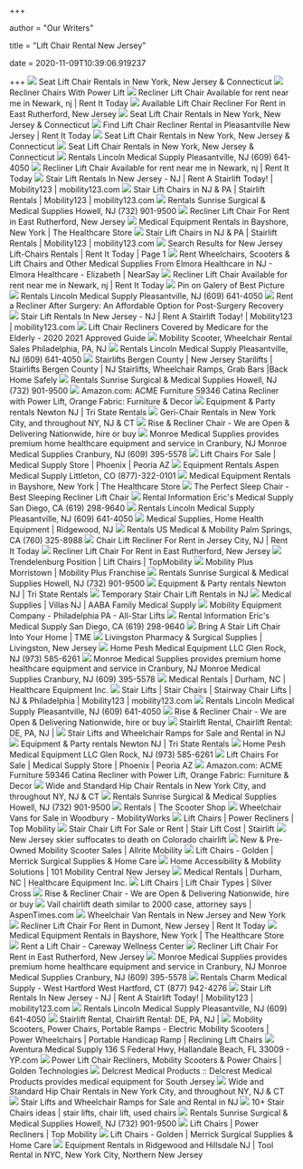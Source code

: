 +++
        
author = "Our Writers"
        
title = "Lift Chair Rental New Jersey"
        
date = 2020-11-09T10:39:06.919237
        
+++
[ ![](https://homepromedical.com/cart/images/products/LC358M_3.jpg)](https://homepromedical.com/cart/images/products/LC358M_3.jpg) Seat Lift Chair Rentals in New York, New Jersey & Connecticut
[ ![](https://i1.wp.com/williamslifts.com/wp-content/uploads/2016/04/Screen-Shot-2016-04-11-at-2.24.43-PM-219x300.png?resize=219%2C300)](https://i1.wp.com/williamslifts.com/wp-content/uploads/2016/04/Screen-Shot-2016-04-11-at-2.24.43-PM-219x300.png?resize=219%2C300) Recliner Chairs With Power Lift
[ ![](http://www.rentittoday.com/cmsAdmin/uploads/thumb/lift-chair_002_001_002_001_017.jpg)](http://www.rentittoday.com/cmsAdmin/uploads/thumb/lift-chair_002_001_002_001_017.jpg) Recliner Lift Chair Available for rent near me in Newark, nj | Rent It Today
[ ![](https://www.medfirsthomecare.com/cmsAdmin/uploads/images-jpeg_001.jpg)](https://www.medfirsthomecare.com/cmsAdmin/uploads/images-jpeg_001.jpg) Available Lift Chair Recliner For Rent in East Rutherford, New Jersey
[ ![](https://homepromedical.com/cart/images/products/2050_Assist-A-Tray_under_Lift-Chair.jpg)](https://homepromedical.com/cart/images/products/2050_Assist-A-Tray_under_Lift-Chair.jpg) Seat Lift Chair Rentals in New York, New Jersey & Connecticut
[ ![](https://www.rentittoday.com/cmsAdmin/uploads/lift-chair-recliner_022.jpg)](https://www.rentittoday.com/cmsAdmin/uploads/lift-chair-recliner_022.jpg) Find Lift Chair Recliner Rental in Pleasantville New Jersey | Rent It Today
[ ![](https://homepromedical.com/cart/images/rentals/SeatLiftChairInfinityPosRental.jpg)](https://homepromedical.com/cart/images/rentals/SeatLiftChairInfinityPosRental.jpg) Seat Lift Chair Rentals in New York, New Jersey & Connecticut
[ ![](https://homepromedical.com/cart/images/categories/LC_PositionsChart_Blue.png)](https://homepromedical.com/cart/images/categories/LC_PositionsChart_Blue.png) Seat Lift Chair Rentals in New York, New Jersey & Connecticut
[ ![](https://www.rentittoday.com/cmsAdmin/uploads/thumb/ren-gchr_EA_022.jpg)](https://www.rentittoday.com/cmsAdmin/uploads/thumb/ren-gchr_EA_022.jpg) Rentals Lincoln Medical Supply Pleasantville, NJ (609) 641-4050
[ ![](https://www.rentittoday.com/cmsAdmin/uploads/thumb/Geri-Chair_002_002_001_002_001_017.jpg)](https://www.rentittoday.com/cmsAdmin/uploads/thumb/Geri-Chair_002_002_001_002_001_017.jpg) Recliner Lift Chair Available for rent near me in Newark, nj | Rent It Today
[ ![](https://mobility123.com/wp-content/uploads/2012/03/Stair-Lift-Rentals-NJ-Mobility123.jpg)](https://mobility123.com/wp-content/uploads/2012/03/Stair-Lift-Rentals-NJ-Mobility123.jpg) Stair Lift Rentals In New Jersey - NJ | Rent A Stairlift Today! |  Mobility123 | mobility123.com
[ ![](https://mobility123.com/wp-content/uploads/2019/11/stairlifts-in-nj-mobility123.jpg)](https://mobility123.com/wp-content/uploads/2019/11/stairlifts-in-nj-mobility123.jpg) Stair Lift Chairs in NJ & PA | Stairlift Rentals | Mobility123 |  mobility123.com
[ ![](https://cdnmedia.endeavorsuite.com/images/organizations/79e73c11-102b-44e4-b76b-4b49ba7c3be9/rental-equipment/lift-chair.jpg)](https://cdnmedia.endeavorsuite.com/images/organizations/79e73c11-102b-44e4-b76b-4b49ba7c3be9/rental-equipment/lift-chair.jpg) Rentals Sunrise Surgical & Medical Supplies Howell, NJ (732) 901-9500
[ ![](https://www.medfirsthomecare.com/cmsAdmin/uploads/thumb/pr-501-2.jpg)](https://www.medfirsthomecare.com/cmsAdmin/uploads/thumb/pr-501-2.jpg) Recliner Lift Chair For Rent in East Rutherford, New Jersey
[ ![](https://cdnmedia.endeavorsuite.com/images/ThumbGenerator/Thumb.aspx?img=http%3A%2F%2Fcdnmedia.endeavorsuite.com%2Fimages%2Forganizations%2Fafc2e60c-f8a8-4703-8bd4-7e26890cb304%2FLift+Chair.jpg&v=1580931917661?v=20200205134559&w=400)](https://cdnmedia.endeavorsuite.com/images/ThumbGenerator/Thumb.aspx?img=http%3A%2F%2Fcdnmedia.endeavorsuite.com%2Fimages%2Forganizations%2Fafc2e60c-f8a8-4703-8bd4-7e26890cb304%2FLift+Chair.jpg&v=1580931917661?v=20200205134559&w=400) Medical Equipment Rentals in Bayshore, New York | The Healthcare Store
[ ![](https://mobility123.com/wp-content/uploads/2012/03/Bruno-Stair-Lift-Mobility123-NJ.jpg)](https://mobility123.com/wp-content/uploads/2012/03/Bruno-Stair-Lift-Mobility123-NJ.jpg) Stair Lift Chairs in NJ & PA | Stairlift Rentals | Mobility123 |  mobility123.com
[ ![](https://www.rentittoday.com/cmsAdmin/uploads/thumb/medlift-lift-chair.jpg)](https://www.rentittoday.com/cmsAdmin/uploads/thumb/medlift-lift-chair.jpg) Search Results for New Jersey Lift-Chairs Rentals | Rent It Today | Page 1
[ ![](https://trk.localvox.com/sites/default/files/styles/480x240/public/content_images/wheelchair-rentals-nj.png?itok=hUfnpO8X)](https://trk.localvox.com/sites/default/files/styles/480x240/public/content_images/wheelchair-rentals-nj.png?itok=hUfnpO8X) Rent Wheelchairs, Scooters & Lift Chairs and Other Medical Supplies From  Elmora Healthcare in NJ - Elmora Healthcare - Elizabeth | NearSay
[ ![](https://www.rentittoday.com/cmsAdmin/uploads/thumb/Wheelchair_001_002_001_002_001_017.gif)](https://www.rentittoday.com/cmsAdmin/uploads/thumb/Wheelchair_001_002_001_002_001_017.gif) Recliner Lift Chair Available for rent near me in Newark, nj | Rent It Today
[ ![](https://i.pinimg.com/564x/2f/f7/8a/2ff78a7b15861ae335f72bfcb59d0cdc.jpg)](https://i.pinimg.com/564x/2f/f7/8a/2ff78a7b15861ae335f72bfcb59d0cdc.jpg) Pin on Galery of Best Picture
[ ![](https://www.rentittoday.com/cmsAdmin/uploads/thumb/transport-chair-rental_039.jpg)](https://www.rentittoday.com/cmsAdmin/uploads/thumb/transport-chair-rental_039.jpg) Rentals Lincoln Medical Supply Pleasantville, NJ (609) 641-4050
[ ![](https://i1.wp.com/williamslifts.com/wp-content/uploads/2017/03/sofa-575774_640.png?fit=640%2C483&ssl=1&resize=1280%2C720)](https://i1.wp.com/williamslifts.com/wp-content/uploads/2017/03/sofa-575774_640.png?fit=640%2C483&ssl=1&resize=1280%2C720) Rent a Recliner After Surgery: An Affordable Option for Post-Surgery  Recovery
[ ![](https://mobility123.com/wp-content/uploads/2012/03/Mobility123-Straight-Stair-Lift-7.jpg)](https://mobility123.com/wp-content/uploads/2012/03/Mobility123-Straight-Stair-Lift-7.jpg) Stair Lift Rentals In New Jersey - NJ | Rent A Stairlift Today! |  Mobility123 | mobility123.com
[ ![](https://i0.wp.com/www.bgainsurance.net/wp-content/uploads/2019/07/recliner-lift-chair-for-seniors.jpg)](https://i0.wp.com/www.bgainsurance.net/wp-content/uploads/2019/07/recliner-lift-chair-for-seniors.jpg) Lift Chair Recliners Covered by Medicare for the Elderly - 2020 2021  Approved Guide
[ ![](https://www.marxmedicalequipment.com/assets/Uploads/block4callout5.jpg)](https://www.marxmedicalequipment.com/assets/Uploads/block4callout5.jpg) Mobility Scooter, Wheelchair Rental Sales Philadelphia, PA, NJ
[ ![](https://www.rentittoday.com/cmsAdmin/uploads/thumb/hydraulic-patient-lift-rental_029.jpg)](https://www.rentittoday.com/cmsAdmin/uploads/thumb/hydraulic-patient-lift-rental_029.jpg) Rentals Lincoln Medical Supply Pleasantville, NJ (609) 641-4050
[ ![](https://backhomesafely.com/wp-content/uploads/2019/08/Stiarlifts-Bergen-County-300x270.png)](https://backhomesafely.com/wp-content/uploads/2019/08/Stiarlifts-Bergen-County-300x270.png) Stairlifts Bergen County | New Jersey Starilifts | Stairlifts Bergen County  | NJ Stairlifts, Wheelchair Ramps, Grab Bars |Back Home Safely
[ ![](https://cdnmedia.endeavorsuite.com/images/organizations/79e73c11-102b-44e4-b76b-4b49ba7c3be9/rental-equipment/transport-chair.jpg)](https://cdnmedia.endeavorsuite.com/images/organizations/79e73c11-102b-44e4-b76b-4b49ba7c3be9/rental-equipment/transport-chair.jpg) Rentals Sunrise Surgical & Medical Supplies Howell, NJ (732) 901-9500
[ ![](https://m.media-amazon.com/images/I/51V0gCzgubL._AC_.__US500__.jpg)](https://m.media-amazon.com/images/I/51V0gCzgubL._AC_.__US500__.jpg) Amazon.com: ACME Furniture 59346 Catina Recliner with Power Lift, Orange  Fabric: Furniture & Decor
[ ![](https://www.tristaterentals.com/slideshow/slide-party-2.jpg)](https://www.tristaterentals.com/slideshow/slide-party-2.jpg) Equipment & Party rentals Newton NJ | Tri State Rentals
[ ![](https://homepromedical.com/cart/images/rentals/GeriChairRentalSub.jpg)](https://homepromedical.com/cart/images/rentals/GeriChairRentalSub.jpg) Geri-Chair Rentals in New York City, and throughout NY, NJ & CT
[ ![](https://mobilityhire.com/wp-content/uploads/2018/07/rise-and-recline-chairs-for-weekly-and-monthly-hire-324x324.png)](https://mobilityhire.com/wp-content/uploads/2018/07/rise-and-recline-chairs-for-weekly-and-monthly-hire-324x324.png) Rise & Recliner Chair - We are Open & Delivering Nationwide, hire or buy
[ ![](http://monroemedicalsupplies.com/media/catalog/product/cache/1/small_image/300x300/9df78eab33525d08d6e5fb8d27136e95/c/l/cloud-pr514-twilite_1.jpg)](http://monroemedicalsupplies.com/media/catalog/product/cache/1/small_image/300x300/9df78eab33525d08d6e5fb8d27136e95/c/l/cloud-pr514-twilite_1.jpg) Monroe Medical Supplies provides premium home healthcare equipment and  service in Cranbury, NJ Monroe Medical Supplies Cranbury, NJ (609) 395-5578
[ ![](https://ari-cms.com/Content/Site/26832/Images/Man%20in%20Lift%20Chair.JPG)](https://ari-cms.com/Content/Site/26832/Images/Man%20in%20Lift%20Chair.JPG) Lift Chairs For Sale | Medical Supply Store | Phoenix | Peoria AZ
[ ![](https://www.rentittoday.com/cmsAdmin/uploads/thumb/seat-lift-chair-rental-denver-co.png)](https://www.rentittoday.com/cmsAdmin/uploads/thumb/seat-lift-chair-rental-denver-co.png) Equipment Rentals Aspen Medical Supply Littleton, CO (877)-322-0101
[ ![](https://cdnmedia.endeavorsuite.com/images/ThumbGenerator/Thumb.aspx?img=http%3A%2F%2Fcdnmedia.endeavorsuite.com%2Fimages%2Forganizations%2Fafc2e60c-f8a8-4703-8bd4-7e26890cb304%2Frentals%2FTransport-Wheelchair.jpg&v=1545155161578?v=20200205134559&w=373)](https://cdnmedia.endeavorsuite.com/images/ThumbGenerator/Thumb.aspx?img=http%3A%2F%2Fcdnmedia.endeavorsuite.com%2Fimages%2Forganizations%2Fafc2e60c-f8a8-4703-8bd4-7e26890cb304%2Frentals%2FTransport-Wheelchair.jpg&v=1545155161578?v=20200205134559&w=373) Medical Equipment Rentals in Bayshore, New York | The Healthcare Store
[ ![](https://1c73w227l1pd6jzzb1s6e4v1-wpengine.netdna-ssl.com/wp-content/uploads/2020/02/perfect-sleep-chair-mobile-bg-1b.jpg)](https://1c73w227l1pd6jzzb1s6e4v1-wpengine.netdna-ssl.com/wp-content/uploads/2020/02/perfect-sleep-chair-mobile-bg-1b.jpg) The Perfect Sleep Chair - Best Sleeping Recliner Lift Chair
[ ![](https://published-assets.ari-build.com/Content/Published/Site/26919/images/rentals/motor_lift_chair_pickup.jpg)](https://published-assets.ari-build.com/Content/Published/Site/26919/images/rentals/motor_lift_chair_pickup.jpg) Rental Information Eric's Medical Supply San Diego, CA (619) 298-9640
[ ![](https://www.rentittoday.com/cmsAdmin/uploads/thumb/full-electric-hospital-bed_075.jpg)](https://www.rentittoday.com/cmsAdmin/uploads/thumb/full-electric-hospital-bed_075.jpg) Rentals Lincoln Medical Supply Pleasantville, NJ (609) 641-4050
[ ![](https://cdn.website.thryv.com/f40dce456f5e4d538a0a46375db7cc13/dms3rep/multi/100738778-a16e447e.png)](https://cdn.website.thryv.com/f40dce456f5e4d538a0a46375db7cc13/dms3rep/multi/100738778-a16e447e.png) Medical Supplies, Home Health Equipment | Ridgewood, NJ
[ ![](https://www.rentittoday.com/cmsAdmin/uploads/thumb/bariatric-lift-chair-rental_003.jpg)](https://www.rentittoday.com/cmsAdmin/uploads/thumb/bariatric-lift-chair-rental_003.jpg) Rentals US Medical & Mobility Palm Springs, CA (760) 325-8988
[ ![](https://www.rentittoday.com/cmsAdmin/uploads/thumb/hdmanualwheelchair_016.jpg)](https://www.rentittoday.com/cmsAdmin/uploads/thumb/hdmanualwheelchair_016.jpg) Chair Lift Recliner For Rent in Jersey City, NJ | Rent It Today
[ ![](https://www.medfirsthomecare.com/cmsAdmin/uploads/thumb/hip-chair.jpg)](https://www.medfirsthomecare.com/cmsAdmin/uploads/thumb/hip-chair.jpg) Recliner Lift Chair For Rent in East Rutherford, New Jersey
[ ![](https://f4n3m9b2.stackpathcdn.com/media/catalog/product/cache/1/thumbnail/250x/6dcdb3bec3b7d3d8fa2d31ce95a0090e/m/a/maxicomforter_pr535_in_oxford_color_medium_wide_pr535-m26_golden_lift_chairs_top_mobility_2.jpg)](https://f4n3m9b2.stackpathcdn.com/media/catalog/product/cache/1/thumbnail/250x/6dcdb3bec3b7d3d8fa2d31ce95a0090e/m/a/maxicomforter_pr535_in_oxford_color_medium_wide_pr535-m26_golden_lift_chairs_top_mobility_2.jpg) Trendelenburg Position | Lift Chairs | TopMobility
[ ![](https://www.mobilityplus.com/images/coupons/morristown_coupon.jpg)](https://www.mobilityplus.com/images/coupons/morristown_coupon.jpg) Mobility Plus Morristown | Mobility Plus Franchise
[ ![](https://cdnmedia.endeavorsuite.com/images/organizations/79e73c11-102b-44e4-b76b-4b49ba7c3be9/rental-equipment/scooter.jpg)](https://cdnmedia.endeavorsuite.com/images/organizations/79e73c11-102b-44e4-b76b-4b49ba7c3be9/rental-equipment/scooter.jpg) Rentals Sunrise Surgical & Medical Supplies Howell, NJ (732) 901-9500
[ ![](https://www.tristaterentals.com/itemimages/CAT24.jpg)](https://www.tristaterentals.com/itemimages/CAT24.jpg) Equipment & Party rentals Newton NJ | Tri State Rentals
[ ![](https://i0.wp.com/williamslifts.com/images/img_stair-lift11.jpg?resize=150%2C200)](https://i0.wp.com/williamslifts.com/images/img_stair-lift11.jpg?resize=150%2C200) Temporary Stair Chair Lift Rentals in NJ
[ ![](https://cdn.websites.hibu.com/5d33c540653c44b4a7f3c00eea7bf4d6/dms3rep/multi/desktop/Inside-Middle-1-4744x7360.jpg)](https://cdn.websites.hibu.com/5d33c540653c44b4a7f3c00eea7bf4d6/dms3rep/multi/desktop/Inside-Middle-1-4744x7360.jpg) Medical Supplies | Villas NJ | AABA Family Medical Supply
[ ![](https://cdn.website.thryv.com/05ef58d26f1b492ab124b91b2fef15f5/dms3rep/multi/All+Star+Lifts+Photo+For+Home+Page.gif)](https://cdn.website.thryv.com/05ef58d26f1b492ab124b91b2fef15f5/dms3rep/multi/All+Star+Lifts+Photo+For+Home+Page.gif) Mobility Equipment Company - Philadelphia PA - All-Star Lifts
[ ![](https://published-assets.ari-build.com/Content/Published/Site/26919/images/rentals/lift_chair_table.jpg)](https://published-assets.ari-build.com/Content/Published/Site/26919/images/rentals/lift_chair_table.jpg) Rental Information Eric's Medical Supply San Diego, CA (619) 298-9640
[ ![](https://towsonmedicalequipment.com/wp-content/uploads/2014/08/2000-stair-lift-smart-seat-cocoa-installed-handicare-600x600-1.jpg)](https://towsonmedicalequipment.com/wp-content/uploads/2014/08/2000-stair-lift-smart-seat-cocoa-installed-handicare-600x600-1.jpg) Bring A Stair Lift Chair Into Your Home | TME
[ ![](https://livingstonpharmacy.com/images/sliders/slider2_livingston.jpg)](https://livingstonpharmacy.com/images/sliders/slider2_livingston.jpg) Livingston Pharmacy & Surgical Supplies | Livingston, New Jersey
[ ![](https://cdnmedia.endeavorsuite.com/images/corporate/webdesign/merchslides/rentals/d0cd3ae3-eedb-4414-bfb2-d1c99c0ef03a.jpg)](https://cdnmedia.endeavorsuite.com/images/corporate/webdesign/merchslides/rentals/d0cd3ae3-eedb-4414-bfb2-d1c99c0ef03a.jpg) Home Pesh Medical Equipment LLC Glen Rock, NJ (973) 585-6261
[ ![](http://monroemedicalsupplies.com/media/catalog/product/cache/1/small_image/300x300/9df78eab33525d08d6e5fb8d27136e95/j/a/jazzy-select-elite_1.jpg)](http://monroemedicalsupplies.com/media/catalog/product/cache/1/small_image/300x300/9df78eab33525d08d6e5fb8d27136e95/j/a/jazzy-select-elite_1.jpg) Monroe Medical Supplies provides premium home healthcare equipment and  service in Cranbury, NJ Monroe Medical Supplies Cranbury, NJ (609) 395-5578
[ ![](https://cdnmedia.endeavorsuite.com/images/catalogs/299/products/detail/11442bd3-0735-4434-b6d8-d3195bccf304.jpg)](https://cdnmedia.endeavorsuite.com/images/catalogs/299/products/detail/11442bd3-0735-4434-b6d8-d3195bccf304.jpg) Medical Rentals | Durham, NC | Healthcare Equipment Inc.
[ ![](https://mobility123.com/wp-content/uploads/2012/09/Outdoor-Stair-Lift-New-Jersey.jpg)](https://mobility123.com/wp-content/uploads/2012/09/Outdoor-Stair-Lift-New-Jersey.jpg) Stair Lifts | Stair Chairs | Stairway Chair Lifts | NJ & Philadelphia |  Mobility123 | mobility123.com
[ ![](https://www.rentittoday.com/cmsAdmin/uploads/thumb/travel-scooters_004.jpg)](https://www.rentittoday.com/cmsAdmin/uploads/thumb/travel-scooters_004.jpg) Rentals Lincoln Medical Supply Pleasantville, NJ (609) 641-4050
[ ![](https://mobilityhire.com/wp-content/uploads/2018/07/RandR-Fudge-footstool.jpg)](https://mobilityhire.com/wp-content/uploads/2018/07/RandR-Fudge-footstool.jpg) Rise & Recliner Chair - We are Open & Delivering Nationwide, hire or buy
[ ![](https://www.rideastair.com/wp-content/uploads/2016/04/stairlifts13.jpg)](https://www.rideastair.com/wp-content/uploads/2016/04/stairlifts13.jpg) Stairlift Rental, Chairlift Rental: DE, PA, NJ |
[ ![](https://i0.wp.com/williamslifts.com/wp-content/uploads/2015/04/recliner.jpg?resize=250%2C250)](https://i0.wp.com/williamslifts.com/wp-content/uploads/2015/04/recliner.jpg?resize=250%2C250) Stair Lifts and Wheelchair Ramps for Sale and Rental in NJ
[ ![](https://www.tristaterentals.com/slideshow/slide-party-1.jpg)](https://www.tristaterentals.com/slideshow/slide-party-1.jpg) Equipment & Party rentals Newton NJ | Tri State Rentals
[ ![](https://cdnmedia.endeavorsuite.com/images/corporate/webdesign/merchslides/liftchairs/2932e67e-6ca3-448d-96b1-df01b4d1b47a.jpg)](https://cdnmedia.endeavorsuite.com/images/corporate/webdesign/merchslides/liftchairs/2932e67e-6ca3-448d-96b1-df01b4d1b47a.jpg) Home Pesh Medical Equipment LLC Glen Rock, NJ (973) 585-6261
[ ![](https://ari-cms.com/Content/Site/26832/Images/lift%20chair.jpg)](https://ari-cms.com/Content/Site/26832/Images/lift%20chair.jpg) Lift Chairs For Sale | Medical Supply Store | Phoenix | Peoria AZ
[ ![](https://m.media-amazon.com/images/I/81nVxYu1tIL._AC_SS350_.jpg)](https://m.media-amazon.com/images/I/81nVxYu1tIL._AC_SS350_.jpg) Amazon.com: ACME Furniture 59346 Catina Recliner with Power Lift, Orange  Fabric: Furniture & Decor
[ ![](https://homepromedical.com/cart/images/rentals/BariatricHipChairRental.png)](https://homepromedical.com/cart/images/rentals/BariatricHipChairRental.png) Wide and Standard Hip Chair Rentals in New York City, and throughout NY, NJ  & CT
[ ![](https://cdnmedia.endeavorsuite.com/images/organizations/79e73c11-102b-44e4-b76b-4b49ba7c3be9/rental-equipment/knee-walker.jpg)](https://cdnmedia.endeavorsuite.com/images/organizations/79e73c11-102b-44e4-b76b-4b49ba7c3be9/rental-equipment/knee-walker.jpg) Rentals Sunrise Surgical & Medical Supplies Howell, NJ (732) 901-9500
[ ![](https://yourscootershop.com/wp-content/uploads/2020/06/GoChair-SKU-Go-Chair.jpg)](https://yourscootershop.com/wp-content/uploads/2020/06/GoChair-SKU-Go-Chair.jpg) Rentals | The Scooter Shop
[ ![](https://316xavyzpk7494f8p6dpp5n5-wpengine.netdna-ssl.com/wp-content/uploads/lift-chair2.jpg)](https://316xavyzpk7494f8p6dpp5n5-wpengine.netdna-ssl.com/wp-content/uploads/lift-chair2.jpg) Wheelchair Vans for Sale in Woodbury - MobilityWorks
[ ![](https://f4n3m9b2.stackpathcdn.com/media/catalog/product/optimized/6/6/669eb19306c502a4cdbf55e2e015b279/LC105_3.jpg)](https://f4n3m9b2.stackpathcdn.com/media/catalog/product/optimized/6/6/669eb19306c502a4cdbf55e2e015b279/LC105_3.jpg) Lift Chairs | Power Recliners | Top Mobility
[ ![](https://towsonmedicalequipment.com/wp-content/uploads/2019/11/1100-with-staircase-1-300x300.jpg)](https://towsonmedicalequipment.com/wp-content/uploads/2019/11/1100-with-staircase-1-300x300.jpg) Stair Chair Lift For Sale or Rent | Stair Lift Cost | Stairlift
[ ![](https://i1.wp.com/nypost.com/wp-content/uploads/sites/2/2020/02/ski-lift.jpg?quality=80&strip=all&ssl=1)](https://i1.wp.com/nypost.com/wp-content/uploads/sites/2/2020/02/ski-lift.jpg?quality=80&strip=all&ssl=1) New Jersey skier suffocates to death on Colorado chairlift
[ ![](https://allritemobility.com/wp-content/uploads/2020/01/Viva-Lift-Power-Recliner-Metro_Saville_Brown_Lifted-400x400.jpg)](https://allritemobility.com/wp-content/uploads/2020/01/Viva-Lift-Power-Recliner-Metro_Saville_Brown_Lifted-400x400.jpg) New & Pre-Owned Mobility Scooter Sales | Allrite Mobility
[ ![](https://www.merricksurgical.com/uploads/ecommerce/thumbnail/1_27e78fbd88b0db7ff4edb2af354c9e3f.jpg)](https://www.merricksurgical.com/uploads/ecommerce/thumbnail/1_27e78fbd88b0db7ff4edb2af354c9e3f.jpg) Lift Chairs - Golden | Merrick Surgical Supplies & Home Care
[ ![](https://101mobility.com/centralnewjersey/wp-content/uploads/sites/15/101-mobility_tall-14-e1556135507287.jpg)](https://101mobility.com/centralnewjersey/wp-content/uploads/sites/15/101-mobility_tall-14-e1556135507287.jpg) Home Accessibility & Mobility Solutions | 101 Mobility Central New Jersey
[ ![](https://cdnmedia.endeavorsuite.com/images/catalogs/9299/products/detail/5d7af350-ab21-4252-875a-97cdc09348a6.jpg)](https://cdnmedia.endeavorsuite.com/images/catalogs/9299/products/detail/5d7af350-ab21-4252-875a-97cdc09348a6.jpg) Medical Rentals | Durham, NC | Healthcare Equipment Inc.
[ ![](https://silvercross.com/wp-content/uploads/2016/02/lift-chairs-social-media-silvercross-fb.png)](https://silvercross.com/wp-content/uploads/2016/02/lift-chairs-social-media-silvercross-fb.png) Lift Chairs | Lift Chair Types | Silver Cross
[ ![](https://mobilityhire.com/wp-content/uploads/2018/07/RandR-Fudge-Front.jpg)](https://mobilityhire.com/wp-content/uploads/2018/07/RandR-Fudge-Front.jpg) Rise & Recliner Chair - We are Open & Delivering Nationwide, hire or buy
[ ![](https://cdn.aspentimes.com/wp-content/uploads/sites/5/2020/02/VailOpeningDay-VDN-111619-41-1024x702.jpg)](https://cdn.aspentimes.com/wp-content/uploads/sites/5/2020/02/VailOpeningDay-VDN-111619-41-1024x702.jpg) Vail chairlift death similar to 2000 case, attorney says | AspenTimes.com
[ ![](https://drivemastermobility.com/wp-content/uploads/2014/10/Braun-Honda-Side-Entry-Lifestyle.jpg)](https://drivemastermobility.com/wp-content/uploads/2014/10/Braun-Honda-Side-Entry-Lifestyle.jpg) Wheelchair Van Rentals in New Jersey and New York
[ ![](https://www.rentittoday.com/cmsAdmin/uploads/thumb/heavy-duty-powerchair_001.jpg)](https://www.rentittoday.com/cmsAdmin/uploads/thumb/heavy-duty-powerchair_001.jpg) Recliner Lift Chair For Rent in Dumont, New Jersey | Rent It Today
[ ![](https://cdnmedia.endeavorsuite.com/images/ThumbGenerator/Thumb.aspx?img=http%3A%2F%2Fcdnmedia.endeavorsuite.com%2Fimages%2Forganizations%2Fafc2e60c-f8a8-4703-8bd4-7e26890cb304%2Frentals%2FKnee-Scooter.jpg&v=1545155161578?v=20200205134559&w=400)](https://cdnmedia.endeavorsuite.com/images/ThumbGenerator/Thumb.aspx?img=http%3A%2F%2Fcdnmedia.endeavorsuite.com%2Fimages%2Forganizations%2Fafc2e60c-f8a8-4703-8bd4-7e26890cb304%2Frentals%2FKnee-Scooter.jpg&v=1545155161578?v=20200205134559&w=400) Medical Equipment Rentals in Bayshore, New York | The Healthcare Store
[ ![](https://carewaywellness.com/wp-content/gallery/rentals/liftchair.jpg)](https://carewaywellness.com/wp-content/gallery/rentals/liftchair.jpg) Rent a Lift Chair - Careway Wellness Center
[ ![](https://www.medfirsthomecare.com/cmsAdmin/uploads/thumb/invacareoverbed.jpg)](https://www.medfirsthomecare.com/cmsAdmin/uploads/thumb/invacareoverbed.jpg) Recliner Lift Chair For Rent in East Rutherford, New Jersey
[ ![](http://monroemedicalsupplies.com/media/catalog/product/cache/1/small_image/300x300/9df78eab33525d08d6e5fb8d27136e95/h/a/harmar_sl300_2_1.png)](http://monroemedicalsupplies.com/media/catalog/product/cache/1/small_image/300x300/9df78eab33525d08d6e5fb8d27136e95/h/a/harmar_sl300_2_1.png) Monroe Medical Supplies provides premium home healthcare equipment and  service in Cranbury, NJ Monroe Medical Supplies Cranbury, NJ (609) 395-5578
[ ![](https://cdnmedia.endeavorsuite.com/images/organizations/8152e0be-348d-49e5-a1cf-70e9e71f1dae/siteimages/rentals-page/Transport-Chair.png?v=20181214140949)](https://cdnmedia.endeavorsuite.com/images/organizations/8152e0be-348d-49e5-a1cf-70e9e71f1dae/siteimages/rentals-page/Transport-Chair.png?v=20181214140949) Rentals Charm Medical Supply - West Hartford West Hartford, CT (877)  942-4276
[ ![](https://mobility123.com/wp-content/uploads/2012/03/Stair-Lift-NJ-21.jpg)](https://mobility123.com/wp-content/uploads/2012/03/Stair-Lift-NJ-21.jpg) Stair Lift Rentals In New Jersey - NJ | Rent A Stairlift Today! |  Mobility123 | mobility123.com
[ ![](https://www.rentittoday.com/cmsAdmin/uploads/thumb/drive-wheelchair-rental_047.jpg)](https://www.rentittoday.com/cmsAdmin/uploads/thumb/drive-wheelchair-rental_047.jpg) Rentals Lincoln Medical Supply Pleasantville, NJ (609) 641-4050
[ ![](https://www.rideastair.com/wp-content/uploads/2016/04/interstate-lift-stairlift-rentals.jpg)](https://www.rideastair.com/wp-content/uploads/2016/04/interstate-lift-stairlift-rentals.jpg) Stairlift Rental, Chairlift Rental: DE, PA, NJ |
[ ![](https://www.mobility-to-go.com/uploads/1/2/8/6/128633491/lift-recliners-medical-recliner-near-me-dallas-texas_orig.png)](https://www.mobility-to-go.com/uploads/1/2/8/6/128633491/lift-recliners-medical-recliner-near-me-dallas-texas_orig.png) Mobility Scooters, Power Chairs, Portable Ramps - Electric Mobility  Scooters | Power Wheelchairs | Portable Handicap Ramp | Reclining Lift  Chairs
[ ![](https://i3.ypcdn.com/blob/ce93769a122672ad8c1b110a0e06e1a9c6015e8b_400x280_crop.jpg)](https://i3.ypcdn.com/blob/ce93769a122672ad8c1b110a0e06e1a9c6015e8b_400x280_crop.jpg) Aventura Medical Supply 136 S Federal Hwy, Hallandale Beach, FL 33009 -  YP.com
[ ![](https://www.goldentech.com/wp-content/uploads/2020/09/Golden-PR535-Comforter-Power-Lift-Recliner-in-Anchor_sm-2.jpg)](https://www.goldentech.com/wp-content/uploads/2020/09/Golden-PR535-Comforter-Power-Lift-Recliner-in-Anchor_sm-2.jpg) Power Lift Chair Recliners, Mobility Scooters & Power Chairs | Golden  Technologies
[ ![](http://www.delcrestmed.com/images/BuildingandTree.png)](http://www.delcrestmed.com/images/BuildingandTree.png) Delcrest Medical Products :: Delcrest Medical Products provides medical  equipment for South Jersey
[ ![](https://homepromedical.com/cart/images/rentals/HipChairRental_SimpleHD_Vertical.png)](https://homepromedical.com/cart/images/rentals/HipChairRental_SimpleHD_Vertical.png) Wide and Standard Hip Chair Rentals in New York City, and throughout NY, NJ  & CT
[ ![](https://williamslifts.com/wp-content/uploads/2020/06/power-recliner-lift-chair.png)](https://williamslifts.com/wp-content/uploads/2020/06/power-recliner-lift-chair.png) Stair Lifts and Wheelchair Ramps for Sale and Rental in NJ
[ ![](https://i.pinimg.com/236x/b3/f7/74/b3f77426dbac606e6e4aea284dcc3e47--barber-chair-funny-ha-ha.jpg)](https://i.pinimg.com/236x/b3/f7/74/b3f77426dbac606e6e4aea284dcc3e47--barber-chair-funny-ha-ha.jpg) 10+ Stair Chairs ideas | stair lifts, chair lift, used chairs
[ ![](https://cdnmedia.endeavorsuite.com/images/organizations/79e73c11-102b-44e4-b76b-4b49ba7c3be9/rental-equipment/over-bed-table.jpg)](https://cdnmedia.endeavorsuite.com/images/organizations/79e73c11-102b-44e4-b76b-4b49ba7c3be9/rental-equipment/over-bed-table.jpg) Rentals Sunrise Surgical & Medical Supplies Howell, NJ (732) 901-9500
[ ![](https://f4n3m9b2.stackpathcdn.com/media/catalog/product/cache/1/thumbnail/250x/6dcdb3bec3b7d3d8fa2d31ce95a0090e/v/i/vive_health_3_position_lift_chair_power_lift_chair_recliners_top_mobility_6.jpg)](https://f4n3m9b2.stackpathcdn.com/media/catalog/product/cache/1/thumbnail/250x/6dcdb3bec3b7d3d8fa2d31ce95a0090e/v/i/vive_health_3_position_lift_chair_power_lift_chair_recliners_top_mobility_6.jpg) Lift Chairs | Power Recliners | Top Mobility
[ ![](https://www.merricksurgical.com/uploads/ecommerce/siesta-hickory-hic--1094.jpg)](https://www.merricksurgical.com/uploads/ecommerce/siesta-hickory-hic--1094.jpg) Lift Chairs - Golden | Merrick Surgical Supplies & Home Care
[ ![](https://www.taylorrent.com/slideshow/slide-2.jpg)](https://www.taylorrent.com/slideshow/slide-2.jpg) Equipment Rentals in Ridgewood and Hillsdale NJ | Tool Rental in NYC, New  York City, Northern New Jersey
